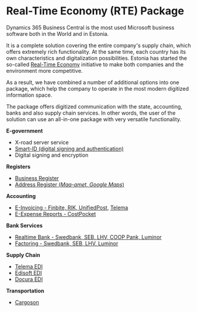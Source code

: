 # Real-Time Economy (RTE) Package
Dynamics 365 Business Central is the most used Microsoft business software both in the World and in Estonia.  

It is a complete solution covering the entire company's supply chain, which offers extremely rich functionality. At the same time, each country has its own characteristics and digitalization possibilities. Estonia has started the so-called <a href="https://realtimeeconomy-bsr.eu/" target="_blank">Real-Time Economy</a> initiative to make both companies and the environment more competitive.  

As a result, we have combined a number of additional options into one package, which help the company to operate in the most modern digitized information space.  

The package offers digitized communication with the state, accounting, banks and also supply chain services. In other words, the user of the solution can use an all-in-one package with very versatile functionality.  


**E-government**
- X-road server service
- <a href="https://apps.itera.ee/apps/smart-id/docs/en-US/app.html" target="_blank">Smart-ID (digital signing and authentication)</a>
- Digital signing and encryption

**Registers**
- <a href="https://dynamicspartnersee.github.io/apps/estonian-business-register/docs/en-US/help.html" target="_blank">Business Register</a>
- <a href="https://apps.itera.ee/apps/Address-Autocomplete/docs/en-US/app.html" target="_blank">Address Register (_Maa-amet, Google Maps_)</a>

**Accounting**
- <a href="https://dynamicspartnersee.github.io/apps/einvoices-for-estonia/docs/en-US/help.html" target="_blank">E-Invoicing - Finbite, RIK, UnifiedPost</a>, <a href="https://dynamicspartnersee.github.io/apps/telema-edi/docs/en-US/help.html" target="_blank">Telema</a>
- <a href="https://apps.itera.ee/apps/expense-reports/docs/en-US/app.html" target="_blank">E-Expense Reports - CostPocket</a>

**Bank Services**
- <a href="https://apps.itera.ee/apps/realtime-bank/docs/en-US/app.html" target="_blank">Realtime Bank - Swedbank, SEB, LHV, COOP Pank, Luminor</a>
- <a href="https://apps.itera.ee/apps/factoring/docs/en-US/app.html" target="_blank">Factoring - Swedbank, SEB, LHV, Luminor</a>

**Supply Chain**
- <a href="https://dynamicspartnersee.github.io/apps/telema-edi/docs/en-US/help.html" target="_blank">Telema EDI</a>
- <a href="https://dynamicspartnersee.github.io/apps/telema-edi/docs/en-US/help.html" target="_blank">Edisoft EDI</a>
- <a href="https://dynamicspartnersee.github.io/apps/telema-edi/docs/en-US/help.html" target="_blank">Docura EDI</a>

**Transportation**
- <a href="https://apps.itera.ee/apps/cargoson/docs/en-US/app.html" target="_blank">Cargoson</a>

